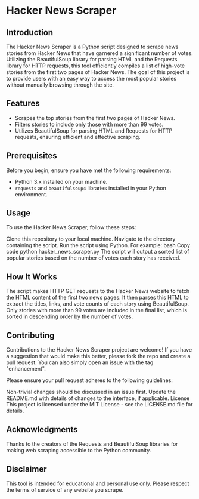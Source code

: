 # Hacker News Scraper

## Introduction
The Hacker News Scraper is a Python script designed to scrape news stories from Hacker News that have garnered a significant number of votes. Utilizing the BeautifulSoup library for parsing HTML and the Requests library for HTTP requests, this tool efficiently compiles a list of high-vote stories from the first two pages of Hacker News. The goal of this project is to provide users with an easy way to access the most popular stories without manually browsing through the site.

## Features
- Scrapes the top stories from the first two pages of Hacker News.
- Filters stories to include only those with more than 99 votes.
- Utilizes BeautifulSoup for parsing HTML and Requests for HTTP requests, ensuring efficient and effective scraping.

## Prerequisites
Before you begin, ensure you have met the following requirements:
- Python 3.x installed on your machine.
- `requests` and `beautifulsoup4` libraries installed in your Python environment.

## Usage
To use the Hacker News Scraper, follow these steps:

Clone this repository to your local machine.
Navigate to the directory containing the script.
Run the script using Python. For example:
bash
Copy code
python hacker_news_scraper.py
The script will output a sorted list of popular stories based on the number of votes each story has received.

## How It Works
The script makes HTTP GET requests to the Hacker News website to fetch the HTML content of the first two news pages. It then parses this HTML to extract the titles, links, and vote counts of each story using BeautifulSoup. Only stories with more than 99 votes are included in the final list, which is sorted in descending order by the number of votes.

## Contributing
Contributions to the Hacker News Scraper project are welcome! If you have a suggestion that would make this better, please fork the repo and create a pull request. You can also simply open an issue with the tag "enhancement".

Please ensure your pull request adheres to the following guidelines:

Non-trivial changes should be discussed in an issue first.
Update the README.md with details of changes to the interface, if applicable.
License
This project is licensed under the MIT License - see the LICENSE.md file for details.

## Acknowledgments
Thanks to the creators of the Requests and BeautifulSoup libraries for making web scraping accessible to the Python community.

## Disclaimer
This tool is intended for educational and personal use only. Please respect the terms of service of any website you scrape.
